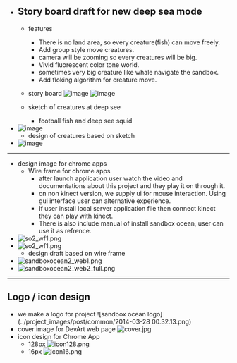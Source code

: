 * ## Story board draft for new deep sea mode
	* features
		* There is no land area, so every creature(fish) can move freely.
		* Add group style move creatures.
		* camera will be zooming so every creatures will be big.
		* Vivid fluorescent color tone world.
		* sometimes very big creature like whale navigate the sandbox.
		* Add floking algorithm for creature move.

	* story board
![image](../project_images/post/common/deepsee_sketch_1.png?raw=true "image")
![image](../project_images/post/common/deepsee_sketch_2.png?raw=true "image")
	* sketch of creatures at deep see
	    * football fish and deep see squid
* ![image](../project_images/post/common/footballinkfishes.jpg?raw=true "image")
	* design of creatures based on sketch
* ![image](../project_images/post/common/additional_unit1.jpg?raw=true "image")
***
* design image for chrome apps
	* Wire frame for chrome apps
		* after launch application user watch the video and documentations about this project and they play it on through it.
		* on non kinect version, we supply ui for mouse interaction. Using gui interface user can alternative experience.
		* If user install local server application file then connect kinect they can play with kinect.
		* There is also include manual of install sandbox ocean, user can use it as refrence.
* ![so2_wf1.png](../project_images/post/common/so2_wf1.png)
* ![so2_wf1.png](../project_images/post/common/so2_wf2.png)
	* design draft based on wire frame
* ![sandboxocean2_web1.png](../project_images/post/common/sandboxocean2_web1.png)
* ![sandboxocean2_web2_full.png](../project_images/post/common/sandboxocean2_web2_full.png)
***
## Logo / icon design
* we make a logo for project
![sandbox ocean logo](../project_images/post/common/2014-03-28 00.32.13.png)
* cover image for DevArt web page
![cover.jpg](../project_images/post/common/cover.jpg)
* icon design for Chrome App
	* 128px ![icon128.png](../project_images/post/common/icon128.png)
	* 16px ![icon16.png](../project_images/post/common/icon16.png)
